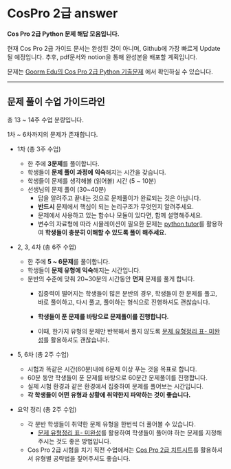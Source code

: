# CosPro 2급 answer


**Cos Pro 2급 Python 문제 해답 모음입니다.**

현재 Cos Pro 2급 가이드 문서는 완성된 것이 아니며, Github에 가장 빠르게 Update될 예정입니다.
    추후, pdf문서와 notion을 통해 완성본을 배포할 계획입니다.

문제는 [Goorm Edu의 Cos Pro 2급 Python 기출문제](https://edu.goorm.io/lecture/17033/cos-pro-2%EA%B8%89-%EA%B8%B0%EC%B6%9C%EB%AC%B8%EC%A0%9C-python) 에서 확인하실 수 있습니다.

---


## 문제 풀이 수업 가이드라인

총 13 ~ 14주 수업 분량입니다.

1차 ~ 6차까지의 문제가 존재합니다.
* 1차 (총 3주 수업)
  * 한 주에 **3문제**를 풀이합니다.
  * 학생들이 **문제 풀이 과정에 익숙**해지는 시간을 갖습니다.
  * 학생들이 문제를 생각해볼 (읽어볼) 시간 (5 ~ 10분) 
  * 선생님의 문제 풀이 (30~40분) 
    * 답을 알려주고 끝내는 것으로 문제풀이가 완료되는 것은 아닙니다.
    * **반드시** 문제에서 핵심이 되는 논리구조가 무엇인지 알려주세요.
    * 문제에서 사용하고 있는 함수나 모듈이 있다면, 함께 설명해주세요.
    * 변수의 자료형에 따라 시뮬레이션이 필요한 문제는 [python tutor](https://pythontutor.com/)를 활용하여 **학생들이 충분히 이해할 수 있도록 풀이 해주세요.**
   
* 2, 3, 4차 (총 6주 수업)
  *  한 주에 **5 ~ 6문제**를 풀이합니다.
  *  학생들이 **문제 유형에 익숙**해지는 시간입니다.
  *  분반의 수준에 맞춰 20~30분의 시간동안 **먼저** 문제를 풀게 합니다.
     *  집중력이 떨어지는 학생들이 많은 분반의 경우, 학생들이 한 문제를 풀고, 바로 풀이하고, 다시 풀고, 풀이하는 형식으로 진행하셔도 괜찮습니다.
  
     *  **학생들이 푼 문제를 바탕으로 문제풀이를 진행합니다.**
     *  이때, 한가지 유형의 문제만 반복해서 풀지 않도록 [문제 유형정리 표- 미완성](https://github.com/EunsilGil/CosPro2rd_Answer/blob/master/cospro_question_type.md)를 활용하셔도 괜찮습니다.

  
* 5, 6차 (총 2주 수업) 
  * 시험과 똑같은 시간(60분)내에 6문제 이상 푸는 것을 목표로 합니다.
  * 60분 동안 학생들이 푼 문제를 바탕으로 60분간 문제풀이를 진행합니다.
  * 실제 시험 환경과 같은 환경에서 집중하여 문제를 풀어보는 시간입니다.
  * **각 학생들이 어떤 유형과 상황에 취약한지 파악하는 것이 좋습니다.**


* 요약 정리 (총 2주 수업)
  * 각 분반 학생들이 취약한 문제 유형을 한번씩 더 풀어볼 수 있습니다.
    * [문제 유형정리 표- 미완성](https://github.com/EunsilGil/CosPro2rd_Answer/blob/master/cospro_question_type.md)를 활용하여 학생들이 풀어야 하는 문제를 지정해주시는 것도 좋은 방법입니다.
  * Cos Pro 2급 시험을 치기 직전 수업에서는 [Cos Pro 2급 치트시트](https://github.com/EunsilGil/CosPro2rd_Answer/blob/master/cospro2_cheatsheet.md)를 활용하셔서 유형별 공략법을 짚어주셔도 좋습니다.
    

